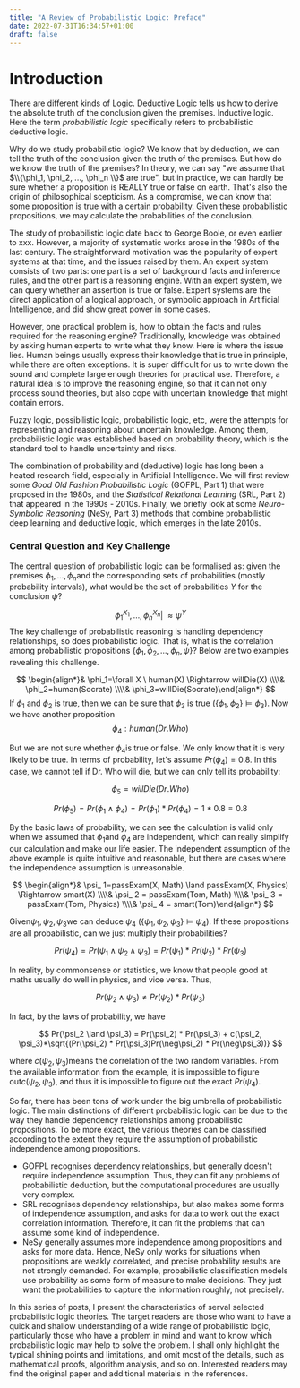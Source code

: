 ```yaml
---
title: "A Review of Probabilistic Logic: Preface"
date: 2022-07-31T16:34:57+01:00
draft: false
---
```


# Introduction

There are different kinds of Logic. Deductive Logic tells us how to derive the absolute truth of the conclusion given the premises. Inductive logic. Here the term *probabilistic logic* specifically refers to probabilistic deductive logic.

Why do we study probabilistic logic? We know that by deduction, we can tell the truth of the conclusion given the truth of the premises. But how do we know the truth of the premises? In theory, we can say "we assume that $\\{\phi_1, \phi_2, ..., \phi_n \\}$ are true", but in practice, we can hardly be sure whether a proposition is REALLY true or false on earth. That's also the origin of philosophical scepticism. As a compromise, we can know that some proposition is true with a certain probability. Given these probabilistic propositions, we may calculate the probabilities of the conclusion.

The study of probabilistic logic date back to George Boole, or even earlier to xxx. However, a majority of systematic works arose in the 1980s of the last century. The straightforward motivation was the popularity of expert systems at that time, and the issues raised by them. An expert system consists of two parts: one part is a set of background facts and inference rules, and the other part is a reasoning engine. With an expert system, we can query whether an assertion is true or false. Expert systems are the direct application of a logical approach, or symbolic approach in Artificial Intelligence, and did show great power in some cases. 

However, one practical problem is, how to obtain the facts and rules required for the reasoning engine? Traditionally, knowledge was obtained by asking human experts to write what they know. Here is where the issue lies. Human beings usually express their knowledge that is true in principle, while there are often exceptions. It is super difficult for us to write down the sound and complete large enough theories for practical use. Therefore, a natural idea is to improve the reasoning engine, so that it can not only process sound theories, but also cope with uncertain knowledge that might contain errors.

Fuzzy logic, possibilistic logic, probabilistic logic, etc, were the attempts for representing and reasoning about uncertain knowledge. Among them, probabilistic logic was established based on probability theory, which is the standard tool to handle uncertainty and risks. 

The combination of probability and (deductive) logic has long been a heated research field, especially in Artificial Intelligence. We will first review some *Good Old Fashion Probabilistic Logic* (GOFPL, Part 1) that were proposed in the 1980s, and the *Statistical Relational Learning* (SRL, Part 2) that appeared in the 1990s - 2010s. Finally, we briefly look at some *Neuro-Symbolic Reasoning* (NeSy, Part 3) methods that combine probabilistic deep learning and deductive logic, which emerges in the late 2010s.

### Central Question and Key Challenge

The central question of probabilistic logic can be formalised as: given the premises $\phi_1,\dots,\phi_n$and the corresponding sets of probabilities (mostly probability intervals), what would be the set of probabilities $Y$ for the conclusion $\psi$?

$$
\phi_1^{X_1},\dots,\phi_n^{X_n}|\!\!\!\approx \psi^Y
$$
The key challenge of probabilistic reasoning is handling dependency relationships, so does probabilistic logic. That is, what is the correlation among probabilistic propositions $\{\phi_1, \phi_2, ..., \phi_n, \psi \}$? Below are two examples revealing this challenge.

$$
\begin{align*}& \phi_1=\forall X \ human(X) \Rightarrow willDie(X) 
\\\\& \phi_2=human(Socrate) 
\\\\& \phi_3=willDie(Socrate)\end{align*}
$$
If $\phi_1$ and $\phi_2$ is true, then we can be sure that $\phi_3$ is true ($\{\phi_1, \phi_2 \} \vDash \phi_3$). Now we have another proposition 
$$
\phi_4:human(Dr.Who)
$$


But we are not sure whether $\phi_4$is true or false. We only know that it is very likely to be true. In terms of probability, let's assume $Pr(\phi_4) = 0.8$. In this case, we cannot tell if Dr. Who will die, but we can only tell its probability:

$$
\phi_5 =willDie(Dr.Who)
$$

$$
Pr(\phi_ 5) = Pr(\phi_1 \land \phi_4) = Pr(\phi_1)*Pr(\phi_4) = 1*0.8 = 0.8
$$

By the basic laws of probability, we can see the calculation is valid only when we assumed that $\phi_1$and $\phi_4$ are independent, which can really simplify our calculation and make our life easier. The independent assumption of the above example is quite intuitive and reasonable, but there are cases where the independence assumption is unreasonable. 

$$
\begin{align*}& \psi_ 1=passExam(X, Math) \land passExam(X, Physics) \Rightarrow smart(X) 
\\\\& \psi_ 2 = passExam(Tom, Math)  
\\\\& \psi_ 3 = passExam(Tom, Physics) 
\\\\& \psi_ 4 = smart(Tom)\end{align*}
$$

Given$\psi_1, \psi_2, \psi_3$we can deduce $\psi_4$ ($\{\psi_1, \psi_2, \psi_3 \} \vDash \psi_4$). If these propositions are all probabilistic, can we just multiply their probabilities?

$$
Pr(\psi_4) = Pr(\psi_1 \land \psi_2 \land \psi_3 ) = Pr(\psi_1)*Pr(\psi_2)*Pr(\psi_3)
$$

In reality, by commonsense or statistics, we know that people good at maths usually do well in physics, and vice versa. Thus,

$$
Pr(\psi_2 \land \psi_3) \neq Pr(\psi_2) * Pr(\psi_3)
$$

In fact, by the laws of probability, we have

$$
Pr(\psi_2 \land \psi_3) = Pr(\psi_2) * Pr(\psi_3) + c(\psi_2, \psi_3)*\sqrt{(Pr(\psi_2) * Pr(\psi_3)Pr(\neg\psi_2) * Pr(\neg\psi_3))}
$$

where $c(\psi_2, \psi_3)$means the correlation of the two random variables. From the available information from the example, it is impossible to figure out$c(\psi_2, \psi_3)$, and thus it is impossible to figure out the exact $Pr(\psi_4)$.

So far, there has been tons of work under the big umbrella of probabilistic logic. The main distinctions of different probabilistic logic can be due to the way they handle dependency relationships among probabilistic propositions. To be more exact, the various theories can be classified according to the extent they require the assumption of probabilistic independence among propositions.

- GOFPL recognises dependency relationships, but generally doesn't require independence assumption. Thus, they can fit any problems of probabilistic deduction, but the computational procedures are usually very complex.
- SRL recognises dependency relationships, but also makes some forms of independence assumption, and asks for data to work out the exact correlation information. Therefore, it can fit the problems that can assume some kind of independence. 
- NeSy generally assumes more independence among propositions and asks for more data. Hence, NeSy only works for situations when propositions are weakly correlated, and precise probability results are not strongly demanded. For example, probabilistic classification models use probability as some form of measure to make decisions. They just want the probabilities to capture the information roughly, not precisely.

In this series of posts, I present the characteristics of serval selected probabilistic logic theories. The target readers are those who want to have a quick and shallow understanding of a wide range of probabilistic logic, particularly those who have a problem in mind and want to know which probabilistic logic may help to solve the problem. I shall only highlight the typical shining points and limitations, and omit most of the details, such as mathematical proofs, algorithm analysis, and so on. Interested readers may find the original paper and additional materials in the references.
